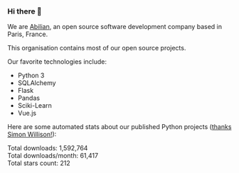 ### Hi there 👋

We are [Abilian](https://abilian.com/), an open source software development company based in Paris, France.

This organisation contains most of our open source projects.

Our favorite technologies include:

- Python 3
- SQLAlchemy
- Flask
- Pandas
- Sciki-Learn
- Vue.js

Here are some automated stats about our published Python projects
([thanks Simon Willison!][sw-post]):

<!--marker-->
Total downloads: 1,592,764<br>
Total downloads/month: 61,417<br>
Total stars count: 212
<!--end-->

[sw-post]: https://simonwillison.net/2020/Jul/10/self-updating-profile-readme/